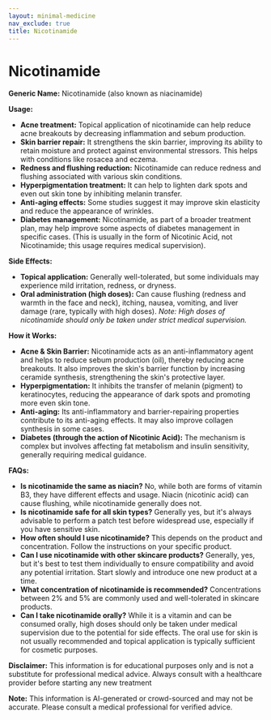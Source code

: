 ```yaml
---
layout: minimal-medicine
nav_exclude: true
title: Nicotinamide
---
```


# Nicotinamide

**Generic Name:** Nicotinamide (also known as niacinamide)

**Usage:**

* **Acne treatment:** Topical application of nicotinamide can help reduce acne breakouts by decreasing inflammation and sebum production.
* **Skin barrier repair:**  It strengthens the skin barrier, improving its ability to retain moisture and protect against environmental stressors. This helps with conditions like rosacea and eczema.
* **Redness and flushing reduction:** Nicotinamide can reduce redness and flushing associated with various skin conditions.
* **Hyperpigmentation treatment:** It can help to lighten dark spots and even out skin tone by inhibiting melanin transfer.
* **Anti-aging effects:**  Some studies suggest it may improve skin elasticity and reduce the appearance of wrinkles.
* **Diabetes management:**  Nicotinamide, as part of a broader treatment plan, may help improve some aspects of diabetes management in specific cases.  (This is usually in the form of Nicotinic Acid, not Nicotinamide; this usage requires medical supervision).

**Side Effects:**

* **Topical application:** Generally well-tolerated, but some individuals may experience mild irritation, redness, or dryness.
* **Oral administration (high doses):**  Can cause flushing (redness and warmth in the face and neck), itching, nausea, vomiting, and liver damage (rare, typically with high doses).  *Note:  High doses of nicotinamide should only be taken under strict medical supervision.*

**How it Works:**

* **Acne & Skin Barrier:** Nicotinamide acts as an anti-inflammatory agent and helps to reduce sebum production (oil), thereby reducing acne breakouts. It also improves the skin's barrier function by increasing ceramide synthesis, strengthening the skin's protective layer.
* **Hyperpigmentation:** It inhibits the transfer of melanin (pigment) to keratinocytes, reducing the appearance of dark spots and promoting more even skin tone.
* **Anti-aging:** Its anti-inflammatory and barrier-repairing properties contribute to its anti-aging effects.  It may also improve collagen synthesis in some cases.
* **Diabetes (through the action of Nicotinic Acid):** The mechanism is complex but involves affecting fat metabolism and insulin sensitivity, generally requiring medical guidance.


**FAQs:**

* **Is nicotinamide the same as niacin?**  No, while both are forms of vitamin B3, they have different effects and usage. Niacin (nicotinic acid) can cause flushing, while nicotinamide generally does not.
* **Is nicotinamide safe for all skin types?** Generally yes, but it's always advisable to perform a patch test before widespread use, especially if you have sensitive skin.
* **How often should I use nicotinamide?** This depends on the product and concentration. Follow the instructions on your specific product.
* **Can I use nicotinamide with other skincare products?**  Generally, yes, but it's best to test them individually to ensure compatibility and avoid any potential irritation.  Start slowly and introduce one new product at a time.
* **What concentration of nicotinamide is recommended?** Concentrations between 2% and 5% are commonly used and well-tolerated in skincare products.
* **Can I take nicotinamide orally?**  While it is a vitamin and can be consumed orally, high doses should only be taken under medical supervision due to the potential for side effects.  The oral use for skin is not usually recommended and topical application is typically sufficient for cosmetic purposes.


**Disclaimer:** This information is for educational purposes only and is not a substitute for professional medical advice.  Always consult with a healthcare provider before starting any new treatment

**Note:** This information is AI-generated or crowd-sourced and may not be accurate. Please consult a medical professional for verified advice.